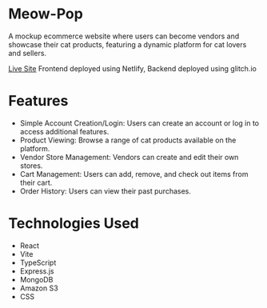 # Meow-Pop
A mockup ecommerce website where users can become vendors and showcase their cat products, featuring a dynamic platform for cat lovers and sellers.

[Live Site](https://main--meowpop.netlify.app/)
Frontend deployed using Netlify, Backend deployed using glitch.io

# Features
- Simple Account Creation/Login: Users can create an account or log in to access additional features.
- Product Viewing: Browse a range of cat products available on the platform.
- Vendor Store Management: Vendors can create and edit their own stores.
- Cart Management: Users can add, remove, and check out items from their cart.
- Order History: Users can view their past purchases.

# Technologies Used
- React
- Vite
- TypeScript
- Express.js
- MongoDB
- Amazon S3
- CSS



